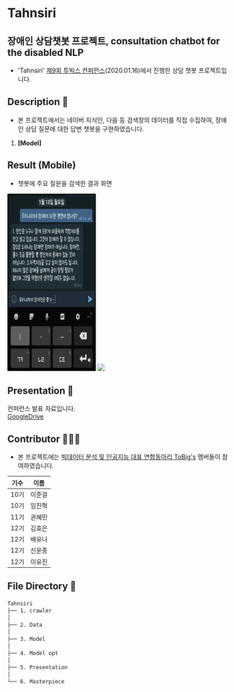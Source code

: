 # Tahnsiri
## 장애인 상담챗봇 프로젝트, consultation chatbot for the disabled NLP

- 'Tahnsiri' [제9회 투빅스 컨퍼런스](http://www.datamarket.kr/xe/index.php?mid=board_pdzw77&page=2&document_srl=63534)(2020.01.16)에서 진행한 상담 챗봇 프로젝트입니다.

## Description 📖

- 본 프로젝트에서는 네이버 지식인, 다음 등 검색창의 데이터를 직접 수집하여, 장애인 상담 질문에 대한 답변 챗봇을 구현하였습니다.

1. **[Model]** 

## Result (Mobile) 

- 챗봇에 주요 질문을 검색한 결과 화면

<img src="Presentation/탄시리_시연.PNG" width="200" height="400"/>
<img src="Presentation/탄시리_시연영상.gif">

## Presentation 🙋

컨퍼런스 발표 자료입니다.   
[GoogleDrive](https://drive.google.com/file/d/10J3h0k6MF2T2SXyh2lUGeRAboJWPNlZH/view)

## Contributor 🧑‍🤝‍🧑

- 본 프로젝트에는 [빅데이터 분석 및 인공지능 대표 연합동아리 ToBig's](http://www.datamarket.kr/xe/) 멤버들이 참여하였습니다.

|기수|이름|
|:-----:|:-----:|
|10기|이준걸|
|10기|임진혁|
|11기|권혜민|
|12기|김효은|
|12기|배유나|
|12기|신윤종|
|12기|이유진|

## File Directory 📂

```shell
Tahnsiri
├── 1. crawler
│
├── 2. Data
│
├── 3. Model
│
├── 4. Model opt
│
├── 5. Presentation
│
└── 6. Masterpiece
      
```
